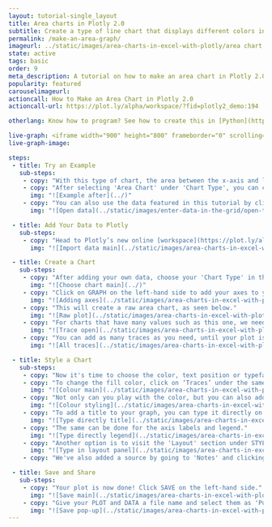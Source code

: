 ```yaml
---
layout: tutorial-single_layout
title: Area charts in Plotly 2.0
subtitle: Create a type of line chart that displays different colors in the areas below the lines.
permalink: /make-an-area-graph/
imageurl: ../static/images/area-charts-in-excel-with-plotly/area chart thumb.png
state: active
tags: basic
order: 9
meta_description: A tutorial on how to make an area chart in Plotly 2.0.
popularity: featured
carouselimageurl:
actioncall: How to Make an Area Chart in Plotly 2.0
actioncall-url: https://plot.ly/alpha/workspace/?fid=plotly2_demo:194

otherlang: Know how to program? See how to create this in [Python](https://plot.ly/python/filled-area-plots/) or [R](https://plot.ly/r/filled-area-plots/).

live-graph: <iframe width="900" height="800" frameborder="0" scrolling="no" src="https://plot.ly/~plotly2_demo/194.embed"></iframe>
live-graph-image:

steps:
 - title: Try an Example
   sub-steps:
    - copy: "With this type of chart, the area between the x-axis and lines are commonly emphasized with colors, shading, and/or textures."
    - copy: "After selecting 'Area Chart' under 'Chart Type', you can check out an example before adding your own data. Clicking the 'try an example' button will show what a sample chart looks like after adding data and playing with the style. You'll also see what values and style attributes were selected for this specific area chart, as well as the end result."
      img: "![Example after](../)"
    - copy: "You can also use the data featured in this tutorial by clicking on 'Open This Data in Plotly' on the left-hand side. It'll open in your workspace."
      img: "![Open data](../static/images/enter-data-in-the-grid/open-this-data.png)"

 - title: Add Your Data to Plotly
   sub-steps:
    - copy: "Head to Plotly’s new online [workspace](https://plot.ly/alpha/workspace/) and add your data. You have the option of typing directly in the grid, uploading your file, or entering a URL of an online dataset. Plotly accepts .xls, .xlsx, or .csv files. For more information on how to enter your data, see [this](http://help.plot.ly/add-data-to-the-plotly-grid/) tutorial."
      img: "![Import data main](../static/images/area-charts-in-excel-with-plotly/import area chart.png)"

 - title: Create a Chart
   sub-steps:
    - copy: "After adding your own data, choose your 'Chart Type' in the GRAPH section on the left-hand side and select 'Area Chart'."
      img: "![Choose chart main](../)"
    - copy: "Click on GRAPH on the left-hand side to add your axes to your plot. After selecting 'Area chart', you should then fill out the X and Y dropdown to create the plot."
      img: "![Adding axes](../static/images/area-charts-in-excel-with-plotly/values area chart.png)"
    - copy: "This will create a raw area chart, as seen below."
      img: "![Raw plot](../static/images/area-charts-in-excel-with-plotly/raw area chart.png)"
    - copy: "For charts that have many values such as this one, we need to add more data to the plot. We do this by clicking on the '+Trace' button at the top right-hand side of that pane."
      img: "![Trace open](../static/images/area-charts-in-excel-with-plotly/add traces area.png)"
    - copy: "You can add as many traces as you need, until your plot is complete!."
      img: "![All traces](../static/images/area-charts-in-excel-with-plotly/all traces area.png)"

 - title: Style a Chart
   sub-steps:
    - copy: "Now it's time to choose the color, text position or typeface. Click on STYLE on the left-hand side to play around with the style of your plot."
    - copy: "To change the fill color, click on ‘Traces’ under the same STYLE tab, and choose the color you want. Note that certain colors and typeface are only available with a PRO subscription. Click [here](https://plot.ly/products/cloud/) to upgrade!"
      img: "![Colour main](../static/images/area-charts-in-excel-with-plotly/colour tab area.png)"
    - copy: "Not only can you play with the color, but you can also add points to your lines and color those as well. You can change the diameter of the point, and if the dot doesn't do it for you, you can choose another symbol. You also have the option of selecting the type and shape of line and adjusting its thickness. "
      img: "![Colour styling](../static/images/area-charts-in-excel-with-plotly/area chart colour styles.gif)"  
    - copy: "To add a title to your graph, you can type it directly on the title by double-clicking it. "
      img: "![Type directly title](../static/images/area-charts-in-excel-with-plotly/title area chart.png)"
    - copy: "The same can be done for the axis labels and legend."
      img: "![Type directly legend](../static/images/area-charts-in-excel-with-plotly/legend title area.png)"
    - copy: "Another option is to visit the 'Layout' section under STYLE, click on 'Title and Fonts' and enter your title in the box, as shown below."
      img: "![Type in layout panel](../static/images/area-charts-in-excel-with-plotly/title tab for area chart.png)"
    - copy: "We've also added a source by going to 'Notes' and clicking on the blue '+Annotation' button, then selecting 'Source to data'. For more information on annotations, visit [this](http://help.plot.ly/how-to-add-annotations/) page."

 - title: Save and Share
   sub-steps:
    - copy: "Your plot is now done! Click SAVE on the left-hand side."
      img: "![Save main](../static/images/area-charts-in-excel-with-plotly/save main area.png)"
    - copy: "Give your PLOT and DATA a file name and select them as 'Public' or 'Private'. For more information on how sharing works, including the difference between private, public, and secret sharing, visit [this](http://help.plot.ly/save-share-and-export-in-plotly/) page."
      img: "![Save pop-up](../static/images/area-charts-in-excel-with-plotly/save popup area.png)"     
---
```




